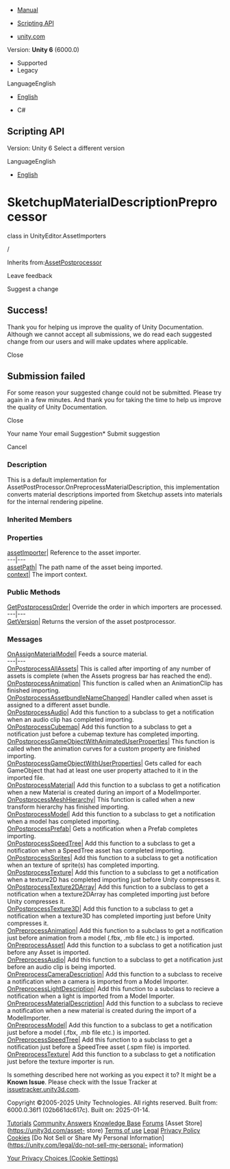 [ ]()

  * [Manual](../Manual/index.html)
  * [Scripting API](../ScriptReference/index.html)

  * [unity.com](https://unity.com/)

Version: **Unity 6** (6000.0)

  * Supported
  * Legacy

LanguageEnglish

  * [English]()

  * C#

[ ](https://docs.unity3d.com)

## Scripting API

Version: Unity 6 Select a different version

LanguageEnglish

  * [English]()

# SketchupMaterialDescriptionPreprocessor

class in UnityEditor.AssetImporters

/

Inherits from:[AssetPostprocessor](AssetPostprocessor.html)

Leave feedback

Suggest a change

## Success!

Thank you for helping us improve the quality of Unity Documentation. Although
we cannot accept all submissions, we do read each suggested change from our
users and will make updates where applicable.

Close

## Submission failed

For some reason your suggested change could not be submitted. Please <a>try
again</a> in a few minutes. And thank you for taking the time to help us
improve the quality of Unity Documentation.

Close

Your name Your email Suggestion* Submit suggestion

Cancel

[ ]()

### Description

This is a default implementation for
AssetPostProcessor.OnPreprocessMaterialDescription, this implementation
converts material descriptions imported from Sketchup assets into materials
for the internal rendering pipeline.

### Inherited Members

### Properties

[assetImporter](AssetPostprocessor-assetImporter.html)| Reference to the asset
importer.  
---|---  
[assetPath](AssetPostprocessor-assetPath.html)| The path name of the asset
being imported.  
[context](AssetPostprocessor-context.html)| The import context.  
  
### Public Methods

[GetPostprocessOrder](AssetPostprocessor.GetPostprocessOrder.html)| Override
the order in which importers are processed.  
---|---  
[GetVersion](AssetPostprocessor.GetVersion.html)| Returns the version of the
asset postprocessor.  
  
### Messages

[OnAssignMaterialModel](AssetPostprocessor.OnAssignMaterialModel.html)| Feeds
a source material.  
---|---  
[OnPostprocessAllAssets](AssetPostprocessor.OnPostprocessAllAssets.html)| This
is called after importing of any number of assets is complete (when the Assets
progress bar has reached the end).  
[OnPostprocessAnimation](AssetPostprocessor.OnPostprocessAnimation.html)| This
function is called when an AnimationClip has finished importing.  
[OnPostprocessAssetbundleNameChanged](AssetPostprocessor.OnPostprocessAssetbundleNameChanged.html)|
Handler called when asset is assigned to a different asset bundle.  
[OnPostprocessAudio](AssetPostprocessor.OnPostprocessAudio.html)| Add this
function to a subclass to get a notification when an audio clip has completed
importing.  
[OnPostprocessCubemap](AssetPostprocessor.OnPostprocessCubemap.html)| Add this
function to a subclass to get a notification just before a cubemap texture has
completed importing.  
[OnPostprocessGameObjectWithAnimatedUserProperties](AssetPostprocessor.OnPostprocessGameObjectWithAnimatedUserProperties.html)|
This function is called when the animation curves for a custom property are
finished importing.  
[OnPostprocessGameObjectWithUserProperties](AssetPostprocessor.OnPostprocessGameObjectWithUserProperties.html)|
Gets called for each GameObject that had at least one user property attached
to it in the imported file.  
[OnPostprocessMaterial](AssetPostprocessor.OnPostprocessMaterial.html)| Add
this function to a subclass to get a notification when a new Material is
created during an import of a ModelImporter.  
[OnPostprocessMeshHierarchy](AssetPostprocessor.OnPostprocessMeshHierarchy.html)|
This function is called when a new transform hierarchy has finished importing.  
[OnPostprocessModel](AssetPostprocessor.OnPostprocessModel.html)| Add this
function to a subclass to get a notification when a model has completed
importing.  
[OnPostprocessPrefab](AssetPostprocessor.OnPostprocessPrefab.html)| Gets a
notification when a Prefab completes importing.  
[OnPostprocessSpeedTree](AssetPostprocessor.OnPostprocessSpeedTree.html)| Add
this function to a subclass to get a notification when a SpeedTree asset has
completed importing.  
[OnPostprocessSprites](AssetPostprocessor.OnPostprocessSprites.html)| Add this
function to a subclass to get a notification when an texture of sprite(s) has
completed importing.  
[OnPostprocessTexture](AssetPostprocessor.OnPostprocessTexture.html)| Add this
function to a subclass to get a notification when a texture2D has completed
importing just before Unity compresses it.  
[OnPostprocessTexture2DArray](AssetPostprocessor.OnPostprocessTexture2DArray.html)|
Add this function to a subclass to get a notification when a texture2DArray
has completed importing just before Unity compresses it.  
[OnPostprocessTexture3D](AssetPostprocessor.OnPostprocessTexture3D.html)| Add
this function to a subclass to get a notification when a texture3D has
completed importing just before Unity compresses it.  
[OnPreprocessAnimation](AssetPostprocessor.OnPreprocessAnimation.html)| Add
this function to a subclass to get a notification just before animation from a
model (.fbx, .mb file etc.) is imported.  
[OnPreprocessAsset](AssetPostprocessor.OnPreprocessAsset.html)| Add this
function to a subclass to get a notification just before any Asset is
imported.  
[OnPreprocessAudio](AssetPostprocessor.OnPreprocessAudio.html)| Add this
function to a subclass to get a notification just before an audio clip is
being imported.  
[OnPreprocessCameraDescription](AssetPostprocessor.OnPreprocessCameraDescription.html)|
Add this function to a subclass to receive a notification when a camera is
imported from a Model Importer.  
[OnPreprocessLightDescription](AssetPostprocessor.OnPreprocessLightDescription.html)|
Add this function to a subclass to recieve a notification when a light is
imported from a Model Importer.  
[OnPreprocessMaterialDescription](AssetPostprocessor.OnPreprocessMaterialDescription.html)|
Add this function to a subclass to recieve a notification when a new material
is created during the import of a ModelImporter.  
[OnPreprocessModel](AssetPostprocessor.OnPreprocessModel.html)| Add this
function to a subclass to get a notification just before a model (.fbx, .mb
file etc.) is imported.  
[OnPreprocessSpeedTree](AssetPostprocessor.OnPreprocessSpeedTree.html)| Add
this function to a subclass to get a notification just before a SpeedTree
asset (.spm file) is imported.  
[OnPreprocessTexture](AssetPostprocessor.OnPreprocessTexture.html)| Add this
function to a subclass to get a notification just before the texture importer
is run.  
  
Is something described here not working as you expect it to? It might be a
**Known Issue**. Please check with the Issue Tracker at
[issuetracker.unity3d.com](https://issuetracker.unity3d.com).

Copyright ©2005-2025 Unity Technologies. All rights reserved. Built from:
6000.0.36f1 (02b661dc617c). Built on: 2025-01-14.

[Tutorials](https://unity3d.com/learn) [Community
Answers](https://answers.unity3d.com) [Knowledge
Base](https://support.unity3d.com/hc/en-us)
[Forums](https://forum.unity3d.com) [Asset Store](https://unity3d.com/asset-
store) [Terms of use](https://docs.unity3d.com/Manual/TermsOfUse.html)
[Legal](https://unity.com/legal) [Privacy
Policy](https://unity.com/legal/privacy-policy)
[Cookies](https://unity.com/legal/cookie-policy) [Do Not Sell or Share My
Personal Information](https://unity.com/legal/do-not-sell-my-personal-
information)

[Your Privacy Choices (Cookie Settings)](javascript:void\(0\);)

